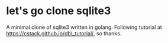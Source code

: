 # let's go clone sqlite3
A minimal clone of sqlite3 written in golang. Following tutorial at https://cstack.github.io/db\_tutorial/, so thanks.
